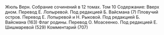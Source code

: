 <!--2025-02-16 12:38:16-->
Жюль Верн. Собрание сочинений в 12 томах. Том 10
Содержание:
Вверх дном. Перевод Е. Лопыревой. Под редакцией Б. Вайсмана (7)
Пловучий остров. Перевод Е. Лопыревой и Н. Рыковой. Под редакцией Б. Вайсмана (163)
Флаг родины. Перевод О. Моасеенко. Под редакцией Е. Шишмаревой (529)
Комментарий (707)